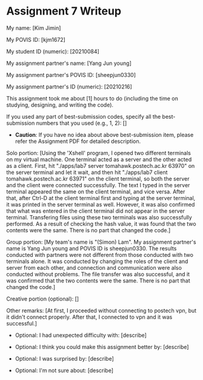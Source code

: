 Assignment 7 Writeup
=============

My name: [Kim Jimin]

My POVIS ID: [kjm1672]

My student ID (numeric): [20210084]

My assignment partner's name: [Yang Jun young]

My assignment partner's POVIS ID: [sheepjun0330]

My assignment partner's ID (numeric): [20210216]

This assignment took me about [1] hours to do (including the time on studying, designing, and writing the code).

If you used any part of best-submission codes, specify all the best-submission numbers that you used (e.g., 1, 2): []

- **Caution**: If you have no idea about above best-submission item, please refer the Assignment PDF for detailed description.

Solo portion:
[Using the 'Xshell' program, I opened two different terminals on my virtual
machine. One terminal acted as a server and the other acted as a client. 
First, hit 
"./apps/lab7 server tomahawk.postech.ac.kr 63970" on the server
terminal and let it wait, and then hit 
"./apps/lab7 client tomahawk.postech.ac.kr 63971" on the client terminal,
so both the server and the client were connected successfully. 
The text I typed in the server terminal appeared the same on the client 
terminal, and vice versa. 
After that, after Ctrl-D at the client terminal first 
and typing at the server terminal, it was printed in the server terminal
as well. 
However, it was also confirmed that what was entered in the client terminal 
did not appear in the server terminal.
Transfering files using these two terminals was also successfully performed. 
As a result of checking the hash value, it was found that the two contents 
were the same.
There is no part that changed the code.]

Group portion:
[My team's name is "(Simon) Lam".
My assignment partner's name is Yang Jun young and POVIS ID is sheepjun0330.
The results conducted with partners were not different from those conducted 
with two terminals alone.
It was conducted by changing the roles of the client and server from 
each other, and connection and communication were also conducted 
without problems. 
The file transfer was also successful, and 
it was confirmed that the two contents were the same.
There is no part that changed the code.]

Creative portion (optional):
[]

Other remarks:
[At first, I proceeded without connecting to postech vpn, 
but it didn't connect properly. 
After that, I connected to vpn and it was successful.]

- Optional: I had unexpected difficulty with: [describe]

- Optional: I think you could make this assignment better by: [describe]

- Optional: I was surprised by: [describe]

- Optional: I'm not sure about: [describe]
